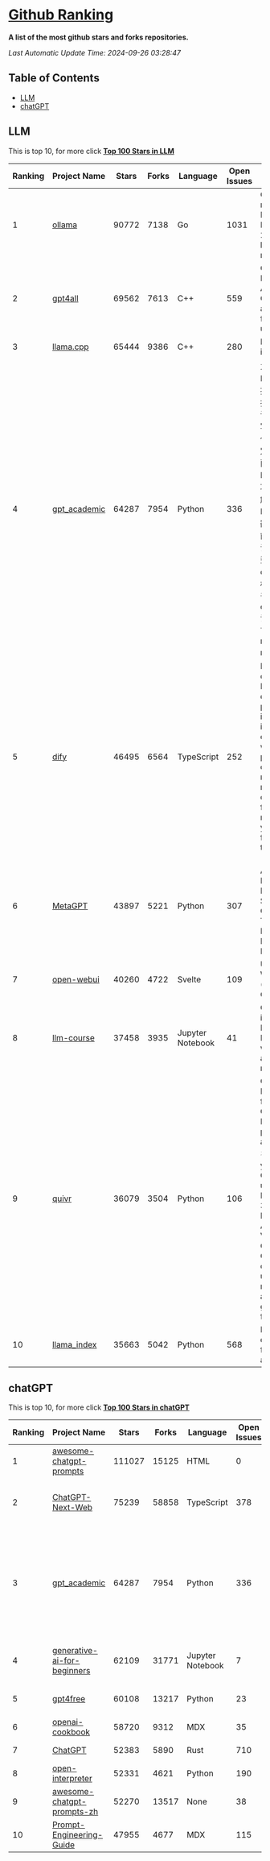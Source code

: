 [Github Ranking](./README.md)
==========

**A list of the most github stars and forks repositories.**

*Last Automatic Update Time: 2024-09-26 03:28:47*

## Table of Contents
 * [LLM](#LLM)
 * [chatGPT](#chatGPT)

## LLM

This is top 10, for more click **[Top 100 Stars in LLM](Top100/LLM.md)**

| Ranking | Project Name | Stars | Forks | Language | Open Issues | Description | Last Commit |
| ------- | ------------ | ----- | ----- | -------- | ----------- | ----------- | ----------- |
| 1 | [ollama](https://github.com/ollama/ollama) | 90772 | 7138 | Go | 1031 | Get up and running with Llama 3.2, Mistral, Gemma 2, and other large language models. | 2024-09-26T01:37:04Z |
| 2 | [gpt4all](https://github.com/nomic-ai/gpt4all) | 69562 | 7613 | C++ | 559 | GPT4All: Run Local LLMs on Any Device. Open-source and available for commercial use. | 2024-09-25T21:24:52Z |
| 3 | [llama.cpp](https://github.com/ggerganov/llama.cpp) | 65444 | 9386 | C++ | 280 | LLM inference in C/C++ | 2024-09-26T02:29:11Z |
| 4 | [gpt_academic](https://github.com/binary-husky/gpt_academic) | 64287 | 7954 | Python | 336 | 为GPT/GLM等LLM大语言模型提供实用化交互接口，特别优化论文阅读/润色/写作体验，模块化设计，支持自定义快捷按钮&函数插件，支持Python和C++等项目剖析&自译解功能，PDF/LaTex论文翻译&总结功能，支持并行问询多种LLM模型，支持chatglm3等本地模型。接入通义千问, deepseekcoder, 讯飞星火, 文心一言, llama2, rwkv, claude2, moss等。 | 2024-09-23T15:16:20Z |
| 5 | [dify](https://github.com/langgenius/dify) | 46495 | 6564 | TypeScript | 252 | Dify is an open-source LLM app development platform. Dify's intuitive interface combines AI workflow, RAG pipeline, agent capabilities, model management, observability features and more, letting you quickly go from prototype to production. | 2024-09-26T03:24:04Z |
| 6 | [MetaGPT](https://github.com/geekan/MetaGPT) | 43897 | 5221 | Python | 307 | 🌟 The Multi-Agent Framework: First AI Software Company, Towards Natural Language Programming | 2024-08-21T06:12:26Z |
| 7 | [open-webui](https://github.com/open-webui/open-webui) | 40260 | 4722 | Svelte | 109 | User-friendly WebUI for AI (Formerly Ollama WebUI) | 2024-09-26T02:16:16Z |
| 8 | [llm-course](https://github.com/mlabonne/llm-course) | 37458 | 3935 | Jupyter Notebook | 41 | Course to get into Large Language Models (LLMs) with roadmaps and Colab notebooks. | 2024-07-28T22:17:43Z |
| 9 | [quivr](https://github.com/QuivrHQ/quivr) | 36079 | 3504 | Python | 106 | Open-source RAG Framework for building GenAI Second Brains 🧠  Build productivity assistant (RAG) ⚡️🤖 Chat with your docs (PDF, CSV, ...)  & apps using Langchain, GPT 3.5 / 4 turbo, Private, Anthropic, VertexAI, Ollama, LLMs, Groq  that you can share with users !  Efficient retrieval augmented generation framework | 2024-09-25T23:08:08Z |
| 10 | [llama_index](https://github.com/run-llama/llama_index) | 35663 | 5042 | Python | 568 | LlamaIndex is a data framework for your LLM applications | 2024-09-25T23:21:23Z |


## chatGPT

This is top 10, for more click **[Top 100 Stars in chatGPT](Top100/chatGPT.md)**

| Ranking | Project Name | Stars | Forks | Language | Open Issues | Description | Last Commit |
| ------- | ------------ | ----- | ----- | -------- | ----------- | ----------- | ----------- |
| 1 | [awesome-chatgpt-prompts](https://github.com/f/awesome-chatgpt-prompts) | 111027 | 15125 | HTML | 0 | This repo includes ChatGPT prompt curation to use ChatGPT better. | 2024-09-20T15:01:38Z |
| 2 | [ChatGPT-Next-Web](https://github.com/ChatGPTNextWeb/ChatGPT-Next-Web) | 75239 | 58858 | TypeScript | 378 | A cross-platform ChatGPT/Gemini UI (Web / PWA / Linux / Win / MacOS). 一键拥有你自己的跨平台 ChatGPT/Gemini 应用。 | 2024-09-25T08:34:25Z |
| 3 | [gpt_academic](https://github.com/binary-husky/gpt_academic) | 64287 | 7954 | Python | 336 | 为GPT/GLM等LLM大语言模型提供实用化交互接口，特别优化论文阅读/润色/写作体验，模块化设计，支持自定义快捷按钮&函数插件，支持Python和C++等项目剖析&自译解功能，PDF/LaTex论文翻译&总结功能，支持并行问询多种LLM模型，支持chatglm3等本地模型。接入通义千问, deepseekcoder, 讯飞星火, 文心一言, llama2, rwkv, claude2, moss等。 | 2024-09-23T15:16:20Z |
| 4 | [generative-ai-for-beginners](https://github.com/microsoft/generative-ai-for-beginners) | 62109 | 31771 | Jupyter Notebook | 7 | 18 Lessons, Get Started Building with Generative AI  🔗 https://microsoft.github.io/generative-ai-for-beginners/ | 2024-09-17T19:51:05Z |
| 5 | [gpt4free](https://github.com/xtekky/gpt4free) | 60108 | 13217 | Python | 23 | The official gpt4free repository \| various collection of powerful language models | 2024-09-21T13:25:36Z |
| 6 | [openai-cookbook](https://github.com/openai/openai-cookbook) | 58720 | 9312 | MDX | 35 | Examples and guides for using the OpenAI API | 2024-09-24T17:58:50Z |
| 7 | [ChatGPT](https://github.com/lencx/ChatGPT) | 52383 | 5890 | Rust | 710 | 🔮 ChatGPT Desktop Application (Mac, Windows and Linux) | 2024-08-29T17:58:11Z |
| 8 | [open-interpreter](https://github.com/OpenInterpreter/open-interpreter) | 52331 | 4621 | Python | 190 | A natural language interface for computers | 2024-09-24T19:28:18Z |
| 9 | [awesome-chatgpt-prompts-zh](https://github.com/PlexPt/awesome-chatgpt-prompts-zh) | 52270 | 13517 | None | 38 | ChatGPT 中文调教指南。各种场景使用指南。学习怎么让它听你的话。 | 2024-07-30T11:43:23Z |
| 10 | [Prompt-Engineering-Guide](https://github.com/dair-ai/Prompt-Engineering-Guide) | 47955 | 4677 | MDX | 115 | 🐙 Guides, papers, lecture, notebooks and resources for prompt engineering | 2024-09-19T20:28:14Z |


